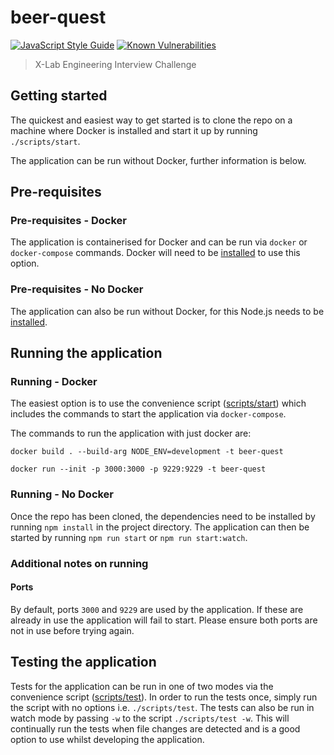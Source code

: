 # beer-quest

[![JavaScript Style Guide](https://img.shields.io/badge/code_style-standard-brightgreen.svg)](https://standardjs.com)
[![Known Vulnerabilities](https://snyk.io/test/github/st3v3nhunt/beer-quest/badge.svg)](https://snyk.io/test/github/st3v3nhunt/beer-quest)

> X-Lab Engineering Interview Challenge

## Getting started

The quickest and easiest way to get started is to clone the repo on a machine
where Docker is installed and start it up by running `./scripts/start`.

The application can be run without Docker, further information is below.

## Pre-requisites

### Pre-requisites - Docker

The application is containerised for Docker and can be run via `docker` or
`docker-compose` commands. Docker will need to be
[installed](https://docs.docker.com/get-docker/) to use this option.

### Pre-requisites - No Docker

The application can also be run without Docker, for this Node.js needs to be
[installed](https://nodejs.org/en/download/).

## Running the application

### Running - Docker

The easiest option is to use the convenience script
([scripts/start](./scripts/start)) which includes the commands to start the
application via `docker-compose`.

The commands to run the application with just docker are:

```shell
docker build . --build-arg NODE_ENV=development -t beer-quest

docker run --init -p 3000:3000 -p 9229:9229 -t beer-quest
```

### Running - No Docker

Once the repo has been cloned, the dependencies need to be installed by running
`npm install` in the project directory. The application can then be started by
running `npm run start` or `npm run start:watch`.

### Additional notes on running

#### Ports

By default, ports `3000` and `9229` are used by the application. If these are
already in use the application will fail to start. Please ensure both ports are
not in use before trying again.

## Testing the application

Tests for the application can be run in one of two modes via the convenience
script ([scripts/test](./scripts/test)). In order to run the tests once, simply
run the script with no options i.e. `./scripts/test`. The tests can also be run
in watch mode by passing `-w` to the script `./scripts/test -w`. This will
continually run the tests when file changes are detected and is a good option
to use whilst developing the application.
